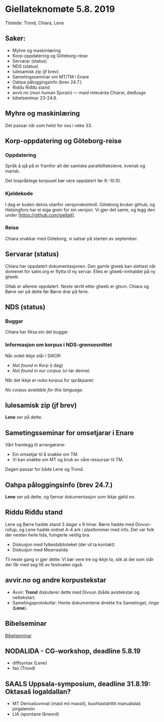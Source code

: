 # Giellateknomøte 5.8. 2019

Tilstede: Trond, Chiara, Lene

## Saker:
* Myhre og maskinlæring
* Korp-oppdatering og Göteborg-reise
* Servarar (status)
* NDS (status)
* lulesamisk zip (jf brev)
* Sametingsseminar om MT/TM i Enare
* Oahpa påloggingsinfo (brev 24.7.)
* Riddu Riđđu stand
* avvir.no (mun human Sjurain) — maid relevánta Chiarai, dieđusge
* bibelseminar 23-24.8.

##  Myhre og maskinlæring
Det passar når som helst for oss i veke 33.

##  Korp-oppdatering og Göteborg-reise

### Oppdatering

Språk å sjå på er framfor alt dei samiske parallelltekstene, kvensk og marisk.

Det tospråklege korpuset bør vere oppdatert før 9.-10.10.

### Kjeldekode

I dag er koden delvis utanfor versjonskontroll. Göteborg bruker github,
og Helsingfors har ei eiga grein for sin versjon. Vi gjer det same, og
legg den under [https://github.com/giellalt].

### Reise
Chiara snakkar med Göteborg, vi satsar på starten av september.

##  Servarar (status)

Chiara har oppdatert dokumentasjonen. Den gamle gtweb kan slettast når domenet for satni.org er flytta til ny servar. Elles er gtweb-innhaldet på ny gtweb.

Gtlab er allereie oppdatert. Neste skritt etter gtweb er gtsvn. Chiara og Børre ser på dette før Børre drar på ferie.

##  NDS (status)

###  Buggar

Chiara har fiksa ein del buggar.

### Informasjon om korpus i NDS-grensesnittet

Når ordet ikkje står i SIKOR:

* *Not found in Korp* (i dag)
* *Not found in our corpus* (vi tar denne)

Når det ikkje er noko korpus for språkparet:

*No corpus available for this language.*

##  lulesamisk zip (jf brev)

**Lene** ser på dette.

##  Sametingsseminar for omsetjarar i Enare

Vårt framlegg til arrangørane:
* Ein omsetjar til å snakke om TM.
* Vi kan snakke om MT og bruk av våre ressursar til TM.

Dagen passar for både Lene og Trond.

##  Oahpa påloggingsinfo (brev 24.7.)

**Lene** ser på dette, og fjernar dokumentasjon som ikkje gjeld no.

## Riddu Riđđu stand

Lene og Børre hadde stand 3 dagar x 6 timar. Børre hadde med Divvun-rollup, og Lene hadde ordnet A-4 ark i plastlommer med info.
Det var folk der nesten heile tida, fuingerte veldig bra.

* Diskusjon med fylkesbiblioteket (dei vil ta kontakt)
* Diskusjon med Mearrasiida

Til neste gang vi gjer dette: Vi bør vere tre og ikkje to, slik at dei som står der får med seg litt av festivalen også.

##  avvir.no og andre korpustekstar

* Ávvir: **Trond** diskuterer dette med Divvun (både avistekstar og nettekstar).
* Sametingsprotokollar: Hente dokumentene direkte fra Sametinget, ringe (**Lene**).

## Bibelseminar

[Bibelseminar](https://bibelseminar2019.weebly.com/program.html)

## NODALIDA - CG-workshop, deadline 5.8.19
* diffsyntax (Lene)
* fao (Trond)

##  SAALS Uppsala-symposium, deadline 31.8.19: Oktasaš logaldallan?

* MT Derivašuvnnat (maid mii massit), buohtastahttit manuálalaš jorgalemiin
* LIA (spontane låneord)

